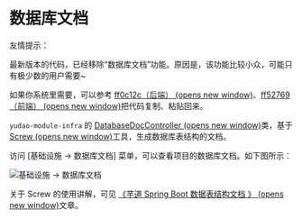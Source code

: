 # 数据库文档

友情提示：

最新版本的代码，已经移除“数据库文档”功能。原因是，该功能比较小众，可能只有极少数的用户需要~

如果你系统里需要，可以参考 [ff0c12c（后端） (opens new window)](https://gitee.com/zhijiantianya/ruoyi-vue-pro/commit/ff5276998cb956fc0878bf39a194040378ce7363)、[ff52769（前端） (opens new window)](https://gitee.com/zhijiantianya/ruoyi-vue-pro/commit/ff5276998cb956fc0878bf39a194040378ce7363)把代码复制、粘贴回来。

`yudao-module-infra` 的 [DatabaseDocController (opens new window)](https://github.com/YunaiV/ruoyi-vue-pro/blob/master/yudao-module-infra/yudao-module-infra-biz/src/main/java/cn/iocoder/yudao/module/infra/controller/admin/db/DatabaseDocController.java)类，基于 [Screw (opens new window)](https://github.com/pingfangushi/screw)工具，生成数据库表结构的文档。

访问 [基础设施 -> 数据库文档] 菜单，可以查看项目的数据库文档。如下图所示：

![基础设施 -> 数据库文档](https://doc.iocoder.cn/img/%E6%95%B0%E6%8D%AE%E5%BA%93%E6%96%87%E6%A1%A3/01.png)

关于 Screw 的使用讲解，可见 [《芋道 Spring Boot 数据表结构文档 》 (opens new window)](https://www.iocoder.cn/Spring-Boot/DB-Doc-screw/?yudao)文章。